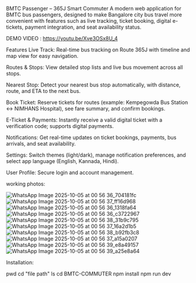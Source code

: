 BMTC Passenger – 365J Smart Commuter A modern web application for BMTC bus passengers, designed to make Bangalore city bus travel more convenient with features such as live tracking, ticket booking, digital e-tickets, payment integration, and seat availability status.

DEMO VIDEO : https://youtu.be/Xve3OSx8U_4

Features Live Track: Real-time bus tracking on Route 365J with timeline and map view for easy navigation.

Routes & Stops: View detailed stop lists and live bus movement across all stops.

Nearest Stop: Detect your nearest bus stop automatically, with distance, route, and ETA to the next bus.

Book Ticket: Reserve tickets for routes (example: Kempegowda Bus Station ↔ NIMHANS Hospital), see fare summary, and confirm bookings.

E-Ticket & Payments: Instantly receive a valid digital ticket with a verification code; supports digital payments.

Notifications: Get real-time updates on ticket bookings, payments, bus arrivals, and seat availability.

Settings: Switch themes (light/dark), manage notification preferences, and select app language (English, Kannada, Hindi).

User Profile: Secure login and account management. 

working photos:

![WhatsApp Image 2025-10-05 at 00 56 36_704181fc](https://github.com/user-attachments/assets/88a752c9-aadb-410e-b4cf-39c0cd596ed8)
![WhatsApp Image 2025-10-05 at 00 56 37_ff16d968](https://github.com/user-attachments/assets/da8dae82-45fb-4111-b34d-0be87802377c)
![WhatsApp Image 2025-10-05 at 00 56 36_1318fa64](https://github.com/user-attachments/assets/e3504e48-392a-488f-b3f9-b208a0f8aabb)
![WhatsApp Image 2025-10-05 at 00 56 36_c3722967](https://github.com/user-attachments/assets/c66efedf-56bb-440f-86bd-cc7adb376fb3)
![WhatsApp Image 2025-10-05 at 00 56 38_31b9c795](https://github.com/user-attachments/assets/d3504469-f761-4f2d-8578-f010d152fa3f)
![WhatsApp Image 2025-10-05 at 00 56 37_16a2d1b5](https://github.com/user-attachments/assets/926d2747-a6fa-44b6-8437-3112f57e5871)
![WhatsApp Image 2025-10-05 at 00 56 38_b92fb3c8](https://github.com/user-attachments/assets/3f52e164-60dc-4a5f-86be-06d6998d0ec3)
![WhatsApp Image 2025-10-05 at 00 56 37_a15a0207](https://github.com/user-attachments/assets/c80a7bba-f849-4dba-858c-bc0fee4178e6)
![WhatsApp Image 2025-10-05 at 00 56 39_e8a49157](https://github.com/user-attachments/assets/ea7ebc51-affc-43ce-ba87-58c76555e216)
![WhatsApp Image 2025-10-05 at 00 56 39_a25e8a64](https://github.com/user-attachments/assets/7e9c1d34-c1b9-4d00-8583-8d3823e5b67c)


Installation: 

pwd 
cd "file path" 
ls 
cd BMTC-COMMUTER 
npm install 
npm run dev
